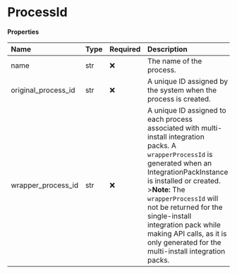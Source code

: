 # ProcessId

**Properties**

| Name                | Type | Required | Description                                                                                                                                                                                                                                                                                                                                                               |
| :------------------ | :--- | :------- | :------------------------------------------------------------------------------------------------------------------------------------------------------------------------------------------------------------------------------------------------------------------------------------------------------------------------------------------------------------------------ |
| name                | str  | ❌       | The name of the process.                                                                                                                                                                                                                                                                                                                                                  |
| original_process_id | str  | ❌       | A unique ID assigned by the system when the process is created.                                                                                                                                                                                                                                                                                                           |
| wrapper_process_id  | str  | ❌       | A unique ID assigned to each process associated with multi-install integration packs. A `wrapperProcessId` is generated when an IntegrationPackInstance is installed or created. \>**Note:** The `wrapperProcessId` will not be returned for the single-install integration pack while making API calls, as it is only generated for the multi-install integration packs. |

